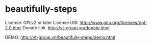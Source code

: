 # beautifully-steps
License: GPLv2 or later
License URI: http://www.gnu.org/licenses/gpl-2.0.html
Donate link: http://vt-group.vn/donate.html

DEMO: http://vt-group.vn/beautifully-steps/demo.html

